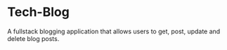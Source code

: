 # Tech-Blog
A fullstack blogging application that allows users to get, post, update and delete blog posts.

